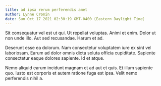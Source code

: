 ```yaml
---
title: ad ipsa rerum perferendis amet
author: Lynne Cronin
date: Sun Oct 17 2021 02:30:19 GMT-0400 (Eastern Daylight Time)
---
```

Sit consequatur vel est ut qui. Ut repellat voluptas. Animi et enim. Dolor ut non unde illo. Aut sed recusandae. Harum et ad.

 Deserunt esse ea dolorum. Nam consectetur voluptatem iure ex sint vel laboriosam. Earum ad dolor omnis dicta soluta officia cupiditate. Sapiente consectetur eaque dolores sapiente. Id et atque.

 Nemo aliquid earum incidunt magnam et ad aut et quis. Et illum sapiente quo. Iusto est corporis et autem ratione fuga est ipsa. Velit nemo perferendis nihil a.